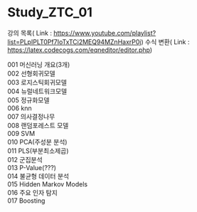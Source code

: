 # Study_ZTC_01

강의 목록( Link : https://www.youtube.com/playlist?list=PLpIPLT0Pf7IoTxTCi2MEQ94MZnHaxrP0j)
수식 변환( Link : https://latex.codecogs.com/eqneditor/editor.php)

001 머신러닝 개요(3개)   
002 선형회귀모델   
003 로지스틱회귀모델   
004 뉴럴네트워크모델   
005 정규화모델   
006 knn   
007 의사결정나무   
008 랜덤포레스트 모델   
009 SVM   
010 PCA(주성분 분석)   
011 PLS(부분최소제곱)   
012 군집분석   
013 P-Value(???)   
014 불균형 데이터 분석   
015 Hidden Markov Models   
016 주요 인자 탐지   
017 Boosting   
